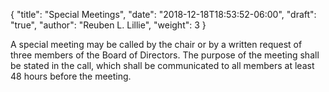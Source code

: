 {
	"title": "Special Meetings",
	"date": "2018-12-18T18:53:52-06:00",
	"draft": "true",
	"author": "Reuben L. Lillie",
	"weight": 3
}

A special meeting may be called by the chair or by a written request of three members of the Board of Directors. The purpose of the meeting shall be stated in the call, which shall be communicated to all members at least 48 hours before the meeting.
